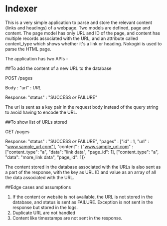 # Indexer

This is a very simple application to parse and store the relevant content (links and headings) of a webpage. Two models are defined, page and content. The page model has only URL and ID of the page, and content has multiple records associated with the URL, and an attribute called content_type which shows whether it's a link or heading. Nokogiri is used to parse the HTML page.

The application has two APIs -

##To add the content of a new URL to the database

POST /pages

Body : "url" : *URL*

Response: "status" : "SUCCESS *or* FAILURE"

The url is sent as a key pair in the request body instead of the query string to avoid having to encode the URL.

##To show list of URLs stored

GET /pages

Response: "status" : "SUCCESS *or* FAILURE", "pages" : ["id" : 1, "url" : "www.sample_url.com"], 
"content" : {"www.sample_url.com" : ["content_type": "a", "data": "link data", "page_id": 1], ["content_type": "a", "data": "more_link data", "page_id": 1]}

The content stored in the database associated with the URLs is also sent as a part of the response, with the key as URL ID and value as an array of all the data associated with the URL.


##Edge cases and assumptions

1. If the content or website is not available, the URL is not stored in the database, and status is sent as FAILURE. Exception is not sent in the response but stored in the logs.
2. Duplicate URL are not handled
3. Content like timestamps are not sent in the response.
